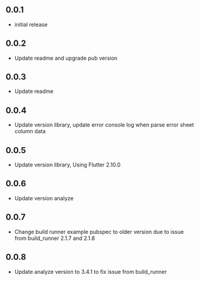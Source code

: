 ## 0.0.1
- initial release
## 0.0.2
- Update readme and upgrade pub version
## 0.0.3
- Update readme 
## 0.0.4
- Update version library, update error console log when parse error sheet column data 
## 0.0.5
- Update version library, Using Flutter 2.10.0 
## 0.0.6
- Update version analyze 
## 0.0.7
- Change build runner example pubspec to older version due to issue from build_runner 2.1.7 and 2.1.8
## 0.0.8
- Update analyze version to 3.4.1 to fix issue from build_runner
